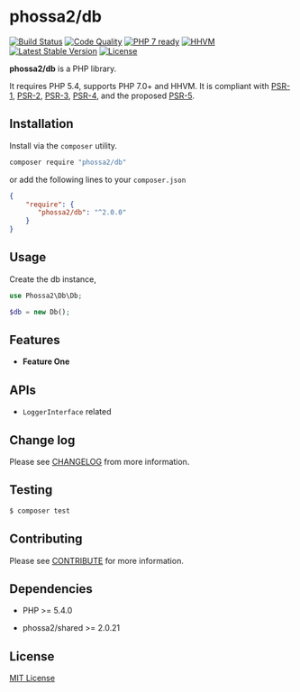 # phossa2/db
[![Build Status](https://travis-ci.org/phossa2/db.svg?branch=master)](https://travis-ci.org/phossa2/db)
[![Code Quality](https://scrutinizer-ci.com/g/phossa2/db/badges/quality-score.png?b=master)](https://scrutinizer-ci.com/g/phossa2/db/)
[![PHP 7 ready](http://php7ready.timesplinter.ch/phossa2/db/master/badge.svg)](https://travis-ci.org/phossa2/db)
[![HHVM](https://img.shields.io/hhvm/phossa2/db.svg?style=flat)](http://hhvm.h4cc.de/package/phossa2/db)
[![Latest Stable Version](https://img.shields.io/packagist/vpre/phossa2/db.svg?style=flat)](https://packagist.org/packages/phossa2/db)
[![License](https://poser.pugx.org/phossa2/db/license)](http://mit-license.org/)

**phossa2/db** is a PHP library.

It requires PHP 5.4, supports PHP 7.0+ and HHVM. It is compliant with [PSR-1][PSR-1],
[PSR-2][PSR-2], [PSR-3][PSR-3], [PSR-4][PSR-4], and the proposed [PSR-5][PSR-5].

[PSR-1]: http://www.php-fig.org/psr/psr-1/ "PSR-1: Basic Coding Standard"
[PSR-2]: http://www.php-fig.org/psr/psr-2/ "PSR-2: Coding Style Guide"
[PSR-3]: http://www.php-fig.org/psr/psr-3/ "PSR-3: Logger Interface"
[PSR-4]: http://www.php-fig.org/psr/psr-4/ "PSR-4: Autoloader"
[PSR-5]: https://github.com/phpDocumentor/fig-standards/blob/master/proposed/phpdoc.md "PSR-5: PHPDoc"

Installation
---
Install via the `composer` utility.

```bash
composer require "phossa2/db"
```

or add the following lines to your `composer.json`

```json
{
    "require": {
       "phossa2/db": "^2.0.0"
    }
}
```

Usage
---

Create the db instance,

```php
use Phossa2\Db\Db;

$db = new Db();
```

Features
---

- <a name="anchor"></a>**Feature One**


APIs
---

- <a name="api"></a>`LoggerInterface` related

Change log
---

Please see [CHANGELOG](CHANGELOG.md) from more information.

Testing
---

```bash
$ composer test
```

Contributing
---

Please see [CONTRIBUTE](CONTRIBUTE.md) for more information.

Dependencies
---

- PHP >= 5.4.0

- phossa2/shared >= 2.0.21

License
---

[MIT License](http://mit-license.org/)
